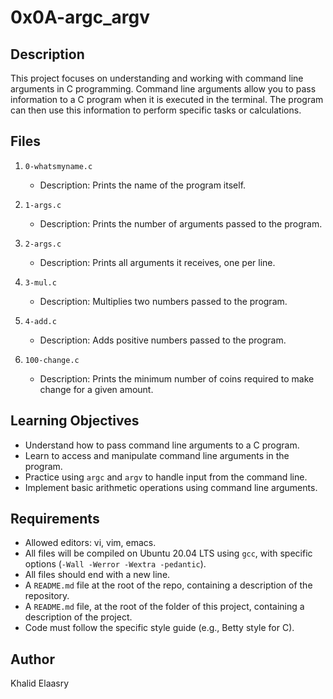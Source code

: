 # 0x0A-argc_argv

## Description

This project focuses on understanding and working with command line arguments in C programming. Command line arguments allow you to pass information to a C program when it is executed in the terminal. The program can then use this information to perform specific tasks or calculations.

## Files

1. `0-whatsmyname.c`
   - Description: Prints the name of the program itself.
   
2. `1-args.c`
   - Description: Prints the number of arguments passed to the program.
   
3. `2-args.c`
   - Description: Prints all arguments it receives, one per line.

4. `3-mul.c`
   - Description: Multiplies two numbers passed to the program.

5. `4-add.c`
   - Description: Adds positive numbers passed to the program.

6. `100-change.c`
   - Description: Prints the minimum number of coins required to make change for a given amount.

## Learning Objectives

- Understand how to pass command line arguments to a C program.
- Learn to access and manipulate command line arguments in the program.
- Practice using `argc` and `argv` to handle input from the command line.
- Implement basic arithmetic operations using command line arguments.

## Requirements

- Allowed editors: vi, vim, emacs.
- All files will be compiled on Ubuntu 20.04 LTS using `gcc`, with specific options (`-Wall -Werror -Wextra -pedantic`).
- All files should end with a new line.
- A `README.md` file at the root of the repo, containing a description of the repository.
- A `README.md` file, at the root of the folder of this project, containing a description of the project.
- Code must follow the specific style guide (e.g., Betty style for C).

## Author

Khalid Elaasry
